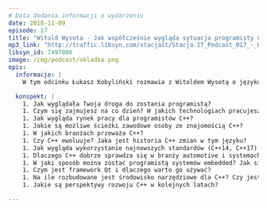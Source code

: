```yaml
---
# Data dodania informacji o wydarzeniu
date: 2018-11-09
episode: 17
title: "Witold Wysota - Jak współcześnie wygląda sytuacja programisty C++?"
mp3_link: "http://traffic.libsyn.com/stacjait/Stacja.IT_Podcast_017_-_Witold_Wysota_-_Jak_wspolczesnie_wyglada_sytuacja_programisty_CPP.mp3"
libsyn_id: 7497806
image: /img/podcast/okladka.png
opis:
  informacje: |
    W tym odcinku Łukasz Kobyliński rozmawia z Witoldem Wysotą o języku C++ - jego rozwoju w ostatnich latach, zastosowaniach i rynku pracy, dostępnym dla programistów tego języka. Rozmawiamy również o obszarze systemów wbudowanych, a także o tym, czy trudno jest rozpocząć pracę jako programista w branży automotive.

  konspekt: |
    1. Jak wyglądała Twoja droga do zostania programistą?
    1. Czym się zajmujesz na co dzień? W jakich technologiach pracujesz?
    1. Jak wygląda rynek pracy dla programistów C++?
    1. Jakie są możliwe ścieżki zawodowe osoby ze znajomością C++?
    1. W jakich branżach przeważa C++?
    1. Czy C++ ewoluuje? Jaka jest historia C++ zmian w tym języku?
    1. Jak wygląda wykorzystanie najnowszych standardów (C++14, C++17) w praktyce?
    1. Dlaczego C++ dobrze sprawdza się w branży automotive i systemach wbudowanych?
    1. W jaki sposób można zostać programistą systemów embedded? Jak się do tego przygotować?
    1. Czym jest framework Qt i dlaczego warto go używać? 
    1. Na ile rozbudowane jest środowisko narzędziowe dla C++? Czy jest ono porównywalne z Javą?
    1. Jakie są perspektywy rozwoju C++ w kolejnych latach?

---
```

